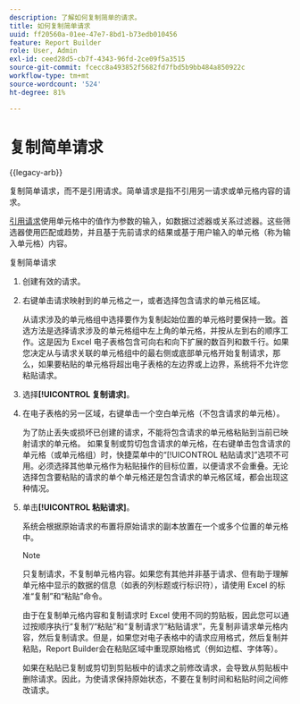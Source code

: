 ```yaml
---
description: 了解如何复制简单的请求。
title: 如何复制简单请求
uuid: ff20560a-01ee-47e7-8bd1-b73edb010456
feature: Report Builder
role: User, Admin
exl-id: ceed28d5-cb7f-4343-96fd-2ce09f5a3515
source-git-commit: fcecc8a493852f5682fd7fbd5b9bb484a850922c
workflow-type: tm+mt
source-wordcount: '524'
ht-degree: 81%

---
```


# 复制简单请求

{{legacy-arb}}

复制简单请求，而不是引用请求。简单请求是指不引用另一请求或单元格内容的请求。

[引用请求](/help/analyze/legacy-report-builder/manage-requests/c-copy-requests/t-copy-referential-requests.md)使用单元格中的值作为参数的输入，如数据过滤器或关系过滤器。这些筛选器使用匹配或趋势，并且基于先前请求的结果或基于用户输入的单元格（称为输入单元格）内容。

复制简单请求

1. 创建有效的请求。
1. 右键单击请求映射到的单元格之一，或者选择包含请求的单元格区域。

   从请求涉及的单元格组中选择要作为复制起始位置的单元格时要保持一致。首选方法是选择请求涉及的单元格组中左上角的单元格，并按从左到右的顺序工作。这是因为 Excel 电子表格包含可向右和向下扩展的数百列和数千行。如果您决定从与请求关联的单元格组中的最右侧或底部单元格开始复制请求，那么，如果要粘贴的单元格将超出电子表格的左边界或上边界，系统将不允许您粘贴请求。
1. 选择&#x200B;**[!UICONTROL 复制请求]**。
1. 在电子表格的另一区域，右键单击一个空白单元格（不包含请求的单元格）。

   为了防止丢失或损坏已创建的请求，不能将包含请求的单元格粘贴到当前已映射请求的单元格。 如果复制或剪切包含请求的单元格，在右键单击包含请求的单元格（或单元格组）时，快捷菜单中的“[!UICONTROL 粘贴请求]”选项不可用。必须选择其他单元格作为粘贴操作的目标位置，以便请求不会重叠。无论选择包含要粘贴的请求的单个单元格还是包含请求的单元格区域，都会出现这种情况。
1. 单击&#x200B;**[!UICONTROL 粘贴请求]**。

   系统会根据原始请求的布置将原始请求的副本放置在一个或多个位置的单元格中。

   >[!NOTE]
   >
   >只复制请求，不复制单元格内容。如果您有其他并非基于请求、但有助于理解单元格中显示的数据的信息（如表的列标题或行标识符），请使用 Excel 的标准“复制”和“粘贴”命令。

   由于在复制单元格内容和复制请求时 Excel 使用不同的剪贴板，因此您可以通过按顺序执行“复制”/“粘贴”和“复制请求”/“粘贴请求”，先复制非请求单元格内容，然后复制请求。但是，如果您对电子表格中的请求应用格式，然后复制并粘贴，Report Builder会在粘贴区域中重现原始格式（例如边框、字体等）。

   如果在粘贴已复制或剪切到剪贴板中的请求之前修改请求，会导致从剪贴板中删除请求。因此，为使请求保持原始状态，不要在复制时间和粘贴时间之间修改请求。
